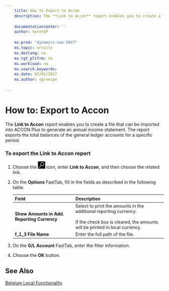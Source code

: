```yaml
---
    title: How to Export to Accon 
    description: The **Link to Accon** report enables you to create a file that can be imported into ACCON Plus to generate an annual income statement. The report exports the total balances of the general ledger accounts for a specific period.
    
    documentationcenter: ''
    author: SorenGP

    ms.prod: "dynamics-nav-2017"
    ms.topic: article
    ms.devlang: na
    ms.tgt_pltfrm: na
    ms.workload: na
    ms.search.keywords:
    ms.date: 07/01/2017
    ms.author: sgroespe

---
```

# How to: Export to Accon
The **Link to Accon** report enables you to create a file that can be imported into ACCON Plus to generate an annual income statement. The report exports the total balances of the general ledger accounts for a specific period.  
  
### To export the Link to Accon report  
  
1.  Choose the ![Search for Page or Report](../../media/ui-search/search_small.png "Search for Page or Report icon") icon, enter **Link to Accon**, and then choose the related link.  
  
2.  On the **Options** FastTab, fill in the fields as described in the following table.  
  
    |Field|Description|  
    |---------------------------------|---------------------------------------|  
    |**Show Amounts in Add. Reporting Currency**|Select to print the amounts in the additional reporting currency.<br /><br /> If the check box is cleared, the amounts will be printed in local currency.|  
    |**f_1_3 File Name**|Enter the full path of the file.|  
  
3.  On the **G/L Account** FastTab, enter the filter information.  
  
4.  Choose the **OK** button.  
  
## See Also  
 [Belgium Local Functionality](belgium-local-functionality.md)